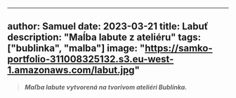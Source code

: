 
---
author: Samuel
date: 2023-03-21
title: Labuť
description: "Maĺba labute z ateliéru"
tags: ["bublinka", "malba"]
image: "https://samko-portfolio-311008325132.s3.eu-west-1.amazonaws.com/labut.jpg"
---
> ***Maľba labute vytvorená na tvorivom ateliéri Bublinka.***